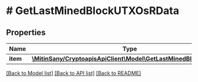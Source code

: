# # GetLastMinedBlockUTXOsRData

## Properties

Name | Type | Description | Notes
------------ | ------------- | ------------- | -------------
**item** | [**\MitinSany/CryptoapisApiClient\Model\GetLastMinedBlockUTXOsRI**](GetLastMinedBlockUTXOsRI.md) |  |

[[Back to Model list]](../../README.md#models) [[Back to API list]](../../README.md#endpoints) [[Back to README]](../../README.md)

